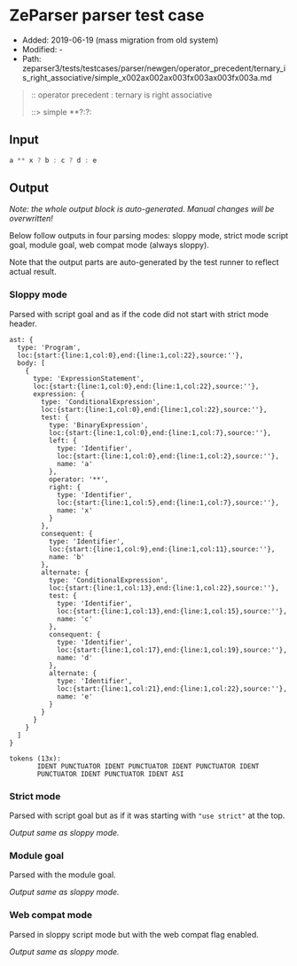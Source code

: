 # ZeParser parser test case

- Added: 2019-06-19 (mass migration from old system)
- Modified: -
- Path: zeparser3/tests/testcases/parser/newgen/operator_precedent/ternary_is_right_associative/simple_x002ax002ax003fx003ax003fx003a.md

> :: operator precedent : ternary is right associative
>
> ::> simple **?:?:

## Input

`````js
a ** x ? b : c ? d : e
`````

## Output

_Note: the whole output block is auto-generated. Manual changes will be overwritten!_

Below follow outputs in four parsing modes: sloppy mode, strict mode script goal, module goal, web compat mode (always sloppy).

Note that the output parts are auto-generated by the test runner to reflect actual result.

### Sloppy mode

Parsed with script goal and as if the code did not start with strict mode header.

`````
ast: {
  type: 'Program',
  loc:{start:{line:1,col:0},end:{line:1,col:22},source:''},
  body: [
    {
      type: 'ExpressionStatement',
      loc:{start:{line:1,col:0},end:{line:1,col:22},source:''},
      expression: {
        type: 'ConditionalExpression',
        loc:{start:{line:1,col:0},end:{line:1,col:22},source:''},
        test: {
          type: 'BinaryExpression',
          loc:{start:{line:1,col:0},end:{line:1,col:7},source:''},
          left: {
            type: 'Identifier',
            loc:{start:{line:1,col:0},end:{line:1,col:2},source:''},
            name: 'a'
          },
          operator: '**',
          right: {
            type: 'Identifier',
            loc:{start:{line:1,col:5},end:{line:1,col:7},source:''},
            name: 'x'
          }
        },
        consequent: {
          type: 'Identifier',
          loc:{start:{line:1,col:9},end:{line:1,col:11},source:''},
          name: 'b'
        },
        alternate: {
          type: 'ConditionalExpression',
          loc:{start:{line:1,col:13},end:{line:1,col:22},source:''},
          test: {
            type: 'Identifier',
            loc:{start:{line:1,col:13},end:{line:1,col:15},source:''},
            name: 'c'
          },
          consequent: {
            type: 'Identifier',
            loc:{start:{line:1,col:17},end:{line:1,col:19},source:''},
            name: 'd'
          },
          alternate: {
            type: 'Identifier',
            loc:{start:{line:1,col:21},end:{line:1,col:22},source:''},
            name: 'e'
          }
        }
      }
    }
  ]
}

tokens (13x):
       IDENT PUNCTUATOR IDENT PUNCTUATOR IDENT PUNCTUATOR IDENT
       PUNCTUATOR IDENT PUNCTUATOR IDENT ASI
`````

### Strict mode

Parsed with script goal but as if it was starting with `"use strict"` at the top.

_Output same as sloppy mode._

### Module goal

Parsed with the module goal.

_Output same as sloppy mode._

### Web compat mode

Parsed in sloppy script mode but with the web compat flag enabled.

_Output same as sloppy mode._
